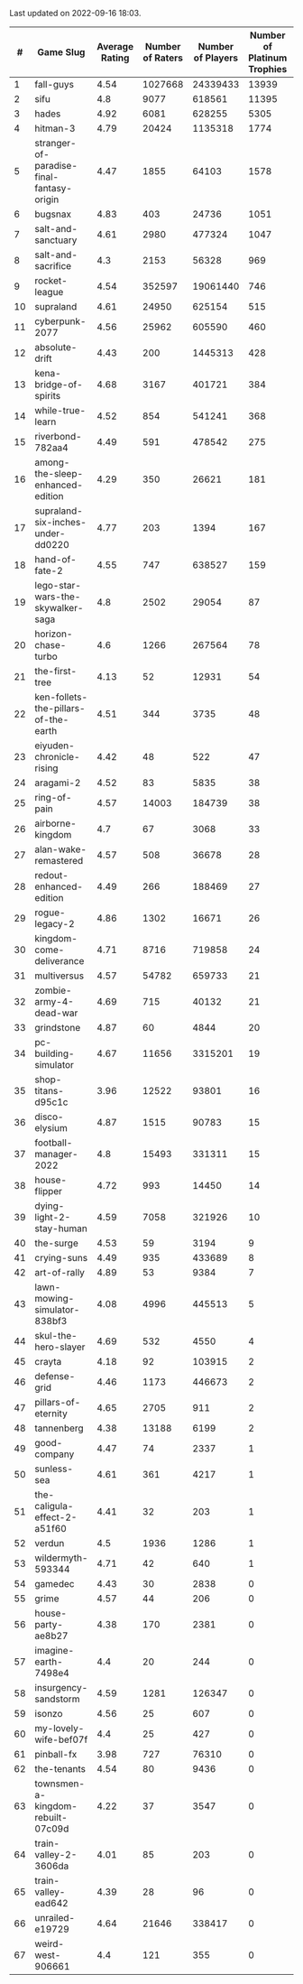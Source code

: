 Last updated on 2022-09-16 18:03.


|#|Game Slug|Average Rating|Number of Raters|Number of Players|Number of Platinum Trophies|Max Rarity (%)|
|---|---|---|---|---|---|---|
|1|fall-guys|4.54|1027668|24339433|13939|91|
|2|sifu|4.8|9077|618561|11395|90|
|3|hades|4.92|6081|628255|5305|89|
|4|hitman-3|4.79|20424|1135318|1774|48|
|5|stranger-of-paradise-final-fantasy-origin|4.47|1855|64103|1578|98|
|6|bugsnax|4.83|403|24736|1051|96|
|7|salt-and-sanctuary|4.61|2980|477324|1047|83|
|8|salt-and-sacrifice|4.3|2153|56328|969|91|
|9|rocket-league|4.54|352597|19061440|746|73|
|10|supraland|4.61|24950|625154|515|100|
|11|cyberpunk-2077|4.56|25962|605590|460|59|
|12|absolute-drift|4.43|200|1445313|428|10|
|13|kena-bridge-of-spirits|4.68|3167|401721|384|94|
|14|while-true-learn|4.52|854|541241|368|93|
|15|riverbond-782aa4|4.49|591|478542|275|69|
|16|among-the-sleep-enhanced-edition|4.29|350|26621|181|46|
|17|supraland-six-inches-under-dd0220|4.77|203|1394|167|99|
|18|hand-of-fate-2|4.55|747|638527|159|72|
|19|lego-star-wars-the-skywalker-saga|4.8|2502|29054|87|98|
|20|horizon-chase-turbo|4.6|1266|267564|78|83|
|21|the-first-tree|4.13|52|12931|54|86|
|22|ken-follets-the-pillars-of-the-earth|4.51|344|3735|48|63|
|23|eiyuden-chronicle-rising|4.42|48|522|47|90|
|24|aragami-2|4.52|83|5835|38|92|
|25|ring-of-pain|4.57|14003|184739|38|97|
|26|airborne-kingdom|4.7|67|3068|33|55|
|27|alan-wake-remastered|4.57|508|36678|28|2|
|28|redout-enhanced-edition|4.49|266|188469|27|40|
|29|rogue-legacy-2|4.86|1302|16671|26|36|
|30|kingdom-come-deliverance|4.71|8716|719858|24|30|
|31|multiversus|4.57|54782|659733|21|84|
|32|zombie-army-4-dead-war|4.69|715|40132|21|66|
|33|grindstone|4.87|60|4844|20|98|
|34|pc-building-simulator|4.67|11656|3315201|19|47|
|35|shop-titans-d95c1c|3.96|12522|93801|16|99|
|36|disco-elysium|4.87|1515|90783|15|28|
|37|football-manager-2022|4.8|15493|331311|15|46|
|38|house-flipper|4.72|993|14450|14|93|
|39|dying-light-2-stay-human|4.59|7058|321926|10|49|
|40|the-surge|4.53|59|3194|9|94|
|41|crying-suns|4.49|935|433689|8|65|
|42|art-of-rally|4.89|53|9384|7|95|
|43|lawn-mowing-simulator-838bf3|4.08|4996|445513|5|94|
|44|skul-the-hero-slayer|4.69|532|4550|4|96|
|45|crayta|4.18|92|103915|2|22|
|46|defense-grid|4.46|1173|446673|2|79|
|47|pillars-of-eternity|4.65|2705|911|2|79|
|48|tannenberg|4.38|13188|6199|2|57|
|49|good-company|4.47|74|2337|1|60|
|50|sunless-sea|4.61|361|4217|1|38|
|51|the-caligula-effect-2-a51f60|4.41|32|203|1|98|
|52|verdun|4.5|1936|1286|1|51|
|53|wildermyth-593344|4.71|42|640|1|90|
|54|gamedec|4.43|30|2838|0|59|
|55|grime|4.57|44|206|0|93|
|56|house-party-ae8b27|4.38|170|2381|0|18|
|57|imagine-earth-7498e4|4.4|20|244|0|66|
|58|insurgency-sandstorm|4.59|1281|126347|0|9|
|59|isonzo|4.56|25|607|0|65|
|60|my-lovely-wife-bef07f|4.4|25|427|0|99|
|61|pinball-fx|3.98|727|76310|0|87|
|62|the-tenants|4.54|80|9436|0|97|
|63|townsmen-a-kingdom-rebuilt-07c09d|4.22|37|3547|0|67|
|64|train-valley-2-3606da|4.01|85|203|0|89|
|65|train-valley-ead642|4.39|28|96|0|78|
|66|unrailed-e19729|4.64|21646|338417|0|38|
|67|weird-west-906661|4.4|121|355|0|73|
